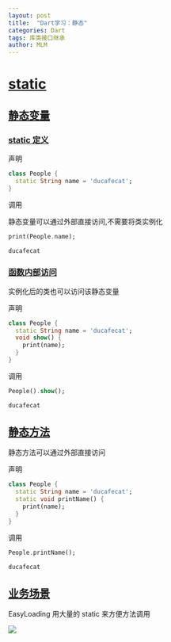 ```yaml
---
layout: post
title:  "Dart学习：静态"
categories: Dart
tags: 库类接口继承
author: MLM
---
```

# [static](https://ducafecat.com/course/dart-learn/dart-18-static#static)

## [静态变量](https://ducafecat.com/course/dart-learn/dart-18-static#%E9%9D%99%E6%80%81%E5%8F%98%E9%87%8F)

### [static 定义](https://ducafecat.com/course/dart-learn/dart-18-static#static-%E5%AE%9A%E4%B9%89)

声明

```dart
class People {
  static String name = 'ducafecat';
}
```

调用

静态变量可以通过外部直接访问,不需要将类实例化

```dart
print(People.name);

ducafecat
```

### [函数内部访问](https://ducafecat.com/course/dart-learn/dart-18-static#%E5%87%BD%E6%95%B0%E5%86%85%E9%83%A8%E8%AE%BF%E9%97%AE)

实例化后的类也可以访问该静态变量

声明

```dart
class People {
  static String name = 'ducafecat';
  void show() {
    print(name);
  }
}
```

调用

```dart
People().show();

ducafecat
```

## [静态方法](https://ducafecat.com/course/dart-learn/dart-18-static#%E9%9D%99%E6%80%81%E6%96%B9%E6%B3%95)

静态方法可以通过外部直接访问

声明

```dart
class People {
  static String name = 'ducafecat';
  static void printName() {
    print(name);
  }
}
```

调用

```dart
People.printName();

ducafecat
```

## [业务场景](https://ducafecat.com/course/dart-learn/dart-18-static#%E4%B8%9A%E5%8A%A1%E5%9C%BA%E6%99%AF)

EasyLoading 用大量的 static 来方便方法调用

![](https://molingmiao.github.io/pic/20220601095740.png)
